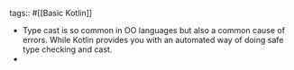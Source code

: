 tags:: #[[Basic Kotlin]]

- Type cast is so common in OO languages but also a common cause of errors. While Kotlin provides you with an automated way of doing safe type checking and cast.
-